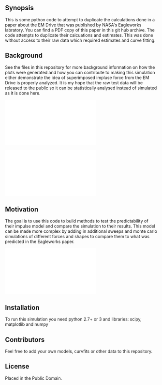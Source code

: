## Synopsis

This is some python code to attempt to duplicate the calculations done in a paper about the EM Drive that was published by NASA's Eagleworks labratory.  You can find a PDF copy of this paper in this git hub archive.  The code attempts to duplicate their calcuations and estimates.  This was done without access to their raw data which required estimates and curve fitting.

## Background

See the files in this repository for more background information on how the plots were generated and how you can contribute to making this simulation either demonstrate the idea of superimposed impluse force from the EM Drive is properly analyzed.  It is my hope that the raw test data will be released to the public so it can be statistically analysed instead of simulated as it is done here.

![Eagleworks Paper in PDF](./final-paper.pdf)

![Eagleworks Paper with critical comments in PDF](./final-paper-comments.pdf)

## Motivation

The goal is to use this code to build methods to test the predictability of their impulse model and compare the simulation to their results.  This model can be made more complex by adding in additional sweeps and monte carlo simulations of different forces and shapes to compare them to what was predicted in the Eagleworks paper.

![Background explanation of code in PDF](./background.pdf)

## Installation

To run this simulation you need python 2.7+ or 3 and libraries: scipy, matplotlib and numpy

## Contributors

Feel free to add your own models, curvfits or other data to this repository.

## License

Placed in the Public Domain.
